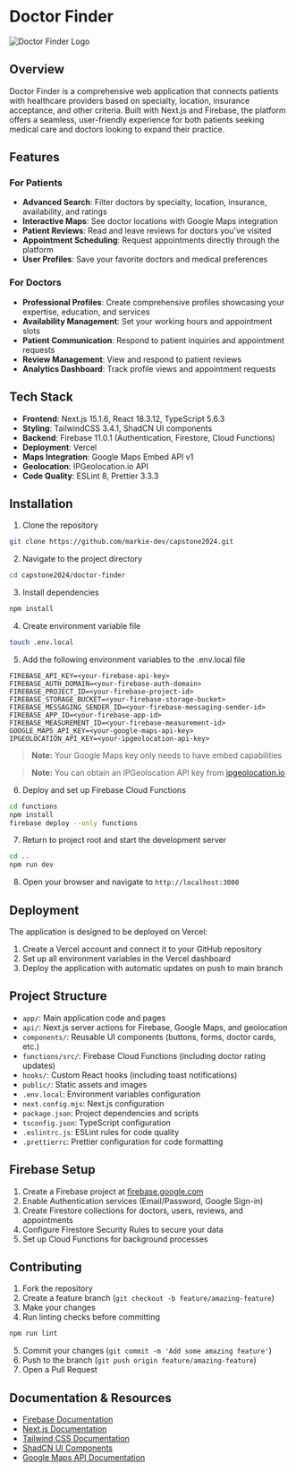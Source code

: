# Doctor Finder

![Doctor Finder Logo](public/logo.png)

## Overview

Doctor Finder is a comprehensive web application that connects patients with healthcare providers based on specialty, location, insurance acceptance, and other criteria. Built with Next.js and Firebase, the platform offers a seamless, user-friendly experience for both patients seeking medical care and doctors looking to expand their practice.

## Features

### For Patients
- **Advanced Search**: Filter doctors by specialty, location, insurance, availability, and ratings
- **Interactive Maps**: See doctor locations with Google Maps integration
- **Patient Reviews**: Read and leave reviews for doctors you've visited
- **Appointment Scheduling**: Request appointments directly through the platform
- **User Profiles**: Save your favorite doctors and medical preferences

### For Doctors
- **Professional Profiles**: Create comprehensive profiles showcasing your expertise, education, and services
- **Availability Management**: Set your working hours and appointment slots
- **Patient Communication**: Respond to patient inquiries and appointment requests
- **Review Management**: View and respond to patient reviews
- **Analytics Dashboard**: Track profile views and appointment requests

## Tech Stack

- **Frontend**: Next.js 15.1.6, React 18.3.12, TypeScript 5.6.3
- **Styling**: TailwindCSS 3.4.1, ShadCN UI components
- **Backend**: Firebase 11.0.1 (Authentication, Firestore, Cloud Functions)
- **Deployment**: Vercel
- **Maps Integration**: Google Maps Embed API v1
- **Geolocation**: IPGeolocation.io API
- **Code Quality**: ESLint 8, Prettier 3.3.3

## Installation

1. Clone the repository
```bash
git clone https://github.com/markie-dev/capstone2024.git
```

2. Navigate to the project directory
```bash
cd capstone2024/doctor-finder
```

3. Install dependencies
```bash
npm install
```

4. Create environment variable file
```bash
touch .env.local
```

5. Add the following environment variables to the .env.local file
```
FIREBASE_API_KEY=<your-firebase-api-key>
FIREBASE_AUTH_DOMAIN=<your-firebase-auth-domain>
FIREBASE_PROJECT_ID=<your-firebase-project-id>
FIREBASE_STORAGE_BUCKET=<your-firebase-storage-bucket>
FIREBASE_MESSAGING_SENDER_ID=<your-firebase-messaging-sender-id>
FIREBASE_APP_ID=<your-firebase-app-id>
FIREBASE_MEASUREMENT_ID=<your-firebase-measurement-id>
GOOGLE_MAPS_API_KEY=<your-google-maps-api-key>
IPGEOLOCATION_API_KEY=<your-ipgeolocation-api-key>
```

> **Note:** Your Google Maps key only needs to have embed capabilities

> **Note:** You can obtain an IPGeolocation API key from [ipgeolocation.io](https://ipgeolocation.io/ip-location-api.html)

6. Deploy and set up Firebase Cloud Functions
```bash
cd functions
npm install
firebase deploy --only functions
```

7. Return to project root and start the development server
```bash
cd ..
npm run dev
```

8. Open your browser and navigate to `http://localhost:3000`

## Deployment

The application is designed to be deployed on Vercel:

1. Create a Vercel account and connect it to your GitHub repository
2. Set up all environment variables in the Vercel dashboard
3. Deploy the application with automatic updates on push to main branch

## Project Structure

- `app/`: Main application code and pages
- `api/`: Next.js server actions for Firebase, Google Maps, and geolocation
- `components/`: Reusable UI components (buttons, forms, doctor cards, etc.)
- `functions/src/`: Firebase Cloud Functions (including doctor rating updates)
- `hooks/`: Custom React hooks (including toast notifications)
- `public/`: Static assets and images
- `.env.local`: Environment variables configuration
- `next.config.mjs`: Next.js configuration
- `package.json`: Project dependencies and scripts
- `tsconfig.json`: TypeScript configuration
- `.eslintrc.js`: ESLint rules for code quality
- `.prettierrc`: Prettier configuration for code formatting

## Firebase Setup

1. Create a Firebase project at [firebase.google.com](https://firebase.google.com)
2. Enable Authentication services (Email/Password, Google Sign-in)
3. Create Firestore collections for doctors, users, reviews, and appointments
4. Configure Firestore Security Rules to secure your data
5. Set up Cloud Functions for background processes

## Contributing

1. Fork the repository
2. Create a feature branch (`git checkout -b feature/amazing-feature`)
3. Make your changes
4. Run linting checks before committing
```bash
npm run lint
```
5. Commit your changes (`git commit -m 'Add some amazing feature'`)
6. Push to the branch (`git push origin feature/amazing-feature`)
7. Open a Pull Request

## Documentation & Resources

- [Firebase Documentation](https://firebase.google.com/docs/web/setup)
- [Next.js Documentation](https://nextjs.org/docs)
- [Tailwind CSS Documentation](https://tailwindcss.com/docs/guides/nextjs)
- [ShadCN UI Components](https://ui.shadcn.com/docs/components)
- [Google Maps API Documentation](https://developers.google.com/maps/documentation/embed/get-started)
